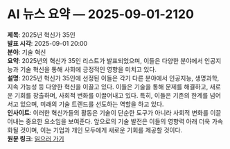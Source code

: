 # AI 뉴스 요약 — 2025-09-01-2120

**제목**: 2025년 혁신가 35인  
**발표 시각**: 2025-09-01 20:00  
**분야**: 기술 혁신  
**요약**: 2025년의 혁신가 35인 리스트가 발표되었으며, 이들은 다양한 분야에서 인공지능과 기술 혁신을 통해 사회에 긍정적인 영향을 미치고 있다.  
**설명**: 2025년 혁신가 35인에 선정된 이들은 각기 다른 분야에서 인공지능, 생명과학, 지속 가능성 등 다양한 혁신을 이끌고 있다. 이들은 기술을 통해 문제를 해결하고, 새로운 기회를 창출하며, 사회적 변화를 이끌어내고 있다. 특히, 이들은 기존의 한계를 넘어서고 있으며, 미래의 기술 트렌드를 선도하는 역할을 하고 있다.  
**인사이트**: 이러한 혁신가들의 활동은 기술이 단순한 도구가 아니라 사회적 변화를 이끌어내는 중요한 요소임을 보여준다. 앞으로의 기술 발전은 이들의 영향력 아래 더욱 가속화될 것이며, 이는 기업과 개인 모두에게 새로운 기회를 제공할 것이다.  
**원문 링크**: [읽으러 가기](https://www.technologyreview.com/2025/09/01/1122458/innovators-under-35-2025/)